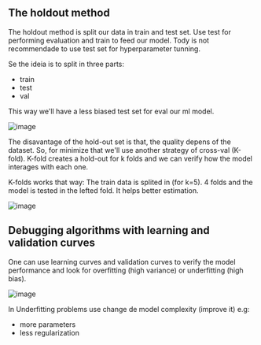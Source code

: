 ## The holdout method
The holdout method is split our data in train and test set. Use test for performing evaluation and train to feed our model. Tody is not recommendade to use test set for hyperparameter tunning.

Se the ideia is to split in three parts:

- train
- test
- val

This way we'll have a less biased test set for eval our ml model.

![image](https://github.com/user-attachments/assets/b8b93ec3-54a9-4f04-b53f-9fa79918b99e)

The disavantage of the hold-out set is that, the quality depens of the dataset. So, for minimize that we'll use another strategy of cross-val (K-fold). K-fold creates a hold-out for k folds and we can verify how the model interages with each one.

K-folds works that way: The train data is splited in (for k=5). 4 folds and the model is tested in the lefted fold. It helps better estimation.

![image](https://github.com/user-attachments/assets/5739e615-8f9e-45a8-8307-01d69cf2fb14)

## Debugging algorithms with learning and validation curves

One can use learning curves and validation curves to verify the model performance and look for overfitting (high variance) or underfitting (high bias).

![image](https://github.com/user-attachments/assets/fd97068f-1642-4240-b00a-529903ccf23c)

In Underfitting problems use change de model complexity (improve it) e.g:
- more parameters
- less regularization
